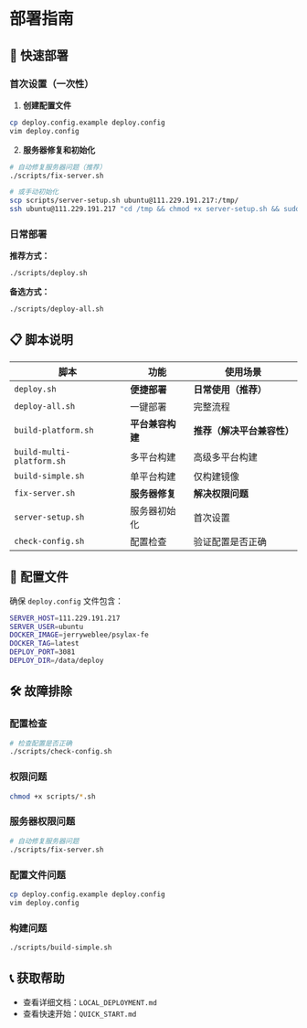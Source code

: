# 部署指南

## 🚀 快速部署

### 首次设置（一次性）

1. **创建配置文件**

```bash
cp deploy.config.example deploy.config
vim deploy.config
```

2. **服务器修复和初始化**

```bash
# 自动修复服务器问题（推荐）
./scripts/fix-server.sh

# 或手动初始化
scp scripts/server-setup.sh ubuntu@111.229.191.217:/tmp/
ssh ubuntu@111.229.191.217 "cd /tmp && chmod +x server-setup.sh && sudo ./server-setup.sh"
```

### 日常部署

**推荐方式：**

```bash
./scripts/deploy.sh
```

**备选方式：**

```bash
./scripts/deploy-all.sh
```

## 📋 脚本说明

| 脚本                      | 功能             | 使用场景                   |
| ------------------------- | ---------------- | -------------------------- |
| `deploy.sh`               | **便捷部署**     | **日常使用（推荐）**       |
| `deploy-all.sh`           | 一键部署         | 完整流程                   |
| `build-platform.sh`       | **平台兼容构建** | **推荐（解决平台兼容性）** |
| `build-multi-platform.sh` | 多平台构建       | 高级多平台构建             |
| `build-simple.sh`         | 单平台构建       | 仅构建镜像                 |
| `fix-server.sh`           | **服务器修复**   | **解决权限问题**           |
| `server-setup.sh`         | 服务器初始化     | 首次设置                   |
| `check-config.sh`         | 配置检查         | 验证配置是否正确           |

## 🔧 配置文件

确保 `deploy.config` 文件包含：

```bash
SERVER_HOST=111.229.191.217
SERVER_USER=ubuntu
DOCKER_IMAGE=jerryweblee/psylax-fe
DOCKER_TAG=latest
DEPLOY_PORT=3081
DEPLOY_DIR=/data/deploy
```

## 🛠️ 故障排除

### 配置检查

```bash
# 检查配置是否正确
./scripts/check-config.sh
```

### 权限问题

```bash
chmod +x scripts/*.sh
```

### 服务器权限问题

```bash
# 自动修复服务器问题
./scripts/fix-server.sh
```

### 配置文件问题

```bash
cp deploy.config.example deploy.config
vim deploy.config
```

### 构建问题

```bash
./scripts/build-simple.sh
```

## 📞 获取帮助

- 查看详细文档：`LOCAL_DEPLOYMENT.md`
- 查看快速开始：`QUICK_START.md`
